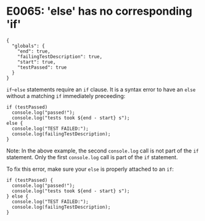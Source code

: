 # E0065: 'else' has no corresponding 'if'

```config-for-examples
{
  "globals": {
    "end": true,
    "failingTestDescription": true,
    "start": true,
    "testPassed": true
  }
}
```

`if`-`else` statements require an `if` clause. It is a syntax error to have an
`else` without a matching `if` immediately preceeding:

    if (testPassed)
      console.log("passed!");
      console.log("tests took ${end - start} s");
    else {
      console.log("TEST FAILED:");
      console.log(failingTestDescription);
    }

Note: In the above example, the second `console.log` call is not part of the
`if` statement. Only the first `console.log` call is part of the `if` statement.

To fix this error, make sure your `else` is properly attached to an `if`:

    if (testPassed) {
      console.log("passed!");
      console.log("tests took ${end - start} s");
    } else {
      console.log("TEST FAILED:");
      console.log(failingTestDescription);
    }
